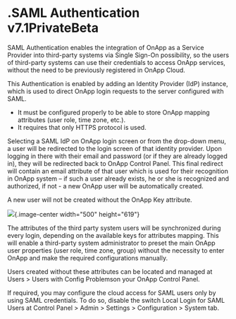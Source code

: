 # .SAML Authentication v7.1PrivateBeta

SAML Authentication enables the integration of OnApp as a Service Provider into third-party systems via Single Sign-On possibility, so the users of third-party systems can use their credentials to access OnApp services, without the need to be previously registered in OnApp Cloud.

This Authentication is enabled by adding an Identity Provider (IdP) instance, which is used to direct OnApp login requests to the server configured with SAML.

-   It must be configured properly to be able to store OnApp mapping attributes (user role, time zone, etc.). 
-   It requires that only HTTPS protocol is used.

Selecting a SAML IdP on OnApp login screen or from the drop-down menu, a user will be redirected to the login screen of that identity provider. Upon logging in there with their email and password (or if they are already logged in), they will be redirected back to OnApp Control Panel. This final redirect will contain an email attribute of that user which is used for their recognition in OnApp system – if such a user already exists, he or she is recognized and authorized, if not - a new OnApp user will be automatically created. 

A new user will not be created without the OnApp Key attribute.

![](https://docs.onapp.com/download/attachments/192906311/saml%20-%20Support%20Process%20%282%29.jpeg?version=1&modificationDate=1707233641687&api=v2){.image-center width="500" height="619"}

The attributes of the third party system users will be synchronized during every login, depending on the available keys for attributes mapping. This will enable a third-party system administrator to preset the main OnApp user properties (user role, time zone, group) without the necessity to enter OnApp and make the required configurations manually.

Users created without these attributes can be located and managed at Users &gt; Users with Config Problemson your OnApp Control Panel. 

If required, you may configure the cloud access for SAML users only by using SAML credentials.
To do so, disable the switch Local Login for SAML Users at Control Panel &gt; Admin &gt; Settings &gt; Configuration &gt; System tab.


